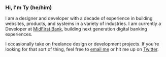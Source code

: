 ### Hi, I'm Ty (he/him)
I am a designer and developer with a decade of experience in building websites, products, and systems in a variety of industries. I am currently a Developer at [MidFirst Bank](https://midfirst.com), building next generation digital banking experiences.

I occasionally take on freelance design or development projects. If you're looking for that sort of thing, feel free to [email me](mailto:tywayne@gmail.com) or hit me up on [Twitter](https://twitter.com/tywayne).
